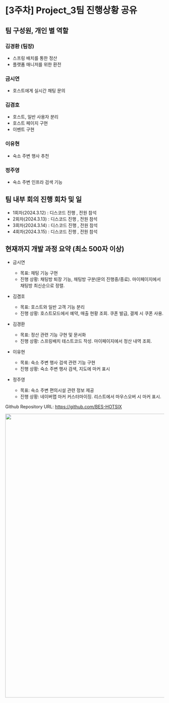 # [3주차] Project_3팀 진행상황 공유

## 팀 구성원, 개인 별 역할

### 김경환 (팀장)

- 스프링 배치를 통한 정산
- 플랫폼 매니저를 위한 환전

### 금시연

- 호스트에게 실시간 채팅 문의

### 김겸호

- 호스트, 일반 사용자 분리
- 호스트 페이지 구현
- 이벤트 구현

### 이유현

- 숙소 주변 행사 추천

### 정주영

- 숙소 주변 인프라 검색 기능

## 팀 내부 회의 진행 회차 및 일

- 1회차(2024.3.12) : 디스코드 진행 , 전원 참석
- 2회차(2024.3.13) : 디스코드 진행 , 전원 참석
- 3회차(2024.3.14) : 디스코드 진행 , 전원 참석
- 4회차(2024.3.15) : 디스코드 진행 , 전원 참석

## 현재까지 개발 과정 요약 (최소 500자 이상)

- 금시연
  - 목표: 채팅 기능 구현
  - 진행 상황:
    채팅방 퇴장 기능, 채팅방 구분(문의 진행중/종료).
    마이페이지에서 채팅방 최신순으로 정렬.

- 김겸호
  - 목표: 호스트와 일반 고객 기능 분리
  - 진행 상황: 
    호스트모드에서 예약, 매출 현황 조회.
    쿠폰 발급, 결제 시 쿠폰 사용.


- 김경환
  - 목표: 정산 관련 기능 구현 및 문서화
  - 진행 상황: 
    스프링배치 테스트코드 작성.
    마이페이지에서 정산 내역 조회.


- 이유현
  - 목표: 숙소 주변 행사 검색 관련 기능 구현
  - 진행 상황: 
    숙소 주변 행사 검색, 지도에 마커 표시 

- 정주영
  - 목표: 숙소 주변 편의시설 관련 정보 제공
  - 진행 상황: 
    네이버맵 마커 커스터마이징.
    리스트에서 마우스오버 시 마커 표시.


Github Repository URL: https://github.com/BES-HOTSIX

<img src="https://i.imgur.com/VheKeSp.png" width="900">
